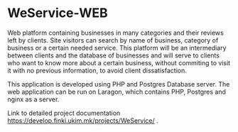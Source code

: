 # WeService-WEB
Web platform containing businesses in many categories and their reviews left by clients. Site visitors can search by name of business, category of business or a certain needed service. This platform will be an intermediary between clients and the database of businesses and will serve to clients who want to know more about a certain business, without commiting to visit it with no previous information, to avoid client dissatisfaction.

This application is developed using PHP and Postgres Database server. The web application can be run on Laragon, which contains PHP, Postgres and nginx as a server. 

Link to detailed project documentation https://develop.finki.ukim.mk/projects/WeService/ .
